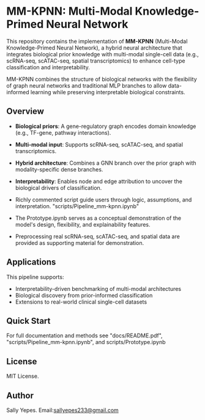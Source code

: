 # MM-KPNN: Multi-Modal Knowledge-Primed Neural Network

This repository contains the implementation of **MM-KPNN** (Multi-Modal Knowledge-Primed Neural Network), a hybrid neural architecture that integrates biological prior knowledge with multi-modal single-cell data (e.g., scRNA-seq, scATAC-seq, spatial transcriptomics) to enhance cell-type classification and interpretability.

MM-KPNN combines the structure of biological networks with the flexibility of graph neural networks and traditional MLP branches to allow data-informed learning while preserving interpretable biological constraints.

## Overview

- **Biological priors**: A gene-regulatory graph encodes domain knowledge (e.g., TF-gene, pathway interactions).
- **Multi-modal input**: Supports scRNA-seq, scATAC-seq, and spatial transcriptomics.
- **Hybrid architecture**: Combines a GNN branch over the prior graph with modality-specific dense branches.
- **Interpretability**: Enables node and edge attribution to uncover the biological drivers of classification.

- Richly commented script guide users through logic, assumptions, and interpretation. "scripts/Pipeline_mm-kpnn.ipynb"
- The Prototype.ipynb serves as a conceptual demonstration of the model's design, flexibility, and explainability features.
- Preprocessing real scRNA-seq, scATAC-seq, and spatial data are provided as supporting material for demonstration.

## Applications

This pipeline supports:
- Interpretability-driven benchmarking of multi-modal architectures
- Biological discovery from prior-informed classification
- Extensions to real-world clinical single-cell datasets

## Quick Start
For full documentation and methods see "docs/README.pdf", "scripts/Pipeline_mm-kpnn.ipynb", and scripts/Prototype.ipynb
  
## License

MIT License.

## Author

Sally Yepes. Email:sallyepes233@gmail.com  
